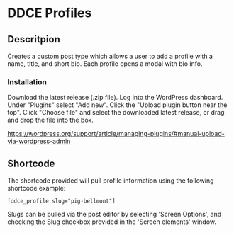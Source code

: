 # DDCE Profiles

## Descritpion

Creates a custom post type which allows a user to add a profile with a name, title, and short bio. Each profile opens a modal with bio info.

### Installation
Download the latest release (.zip file). Log into the WordPress dashboard. Under "Plugins" select "Add new". Click the "Upload plugin button near the top". Click "Choose file" and select the downloaded latest release, or drag and drop the file into the box.

<a href="https://wordpress.org/support/article/managing-plugins/#manual-upload-via-wordpress-admin" target="_blank">https://wordpress.org/support/article/managing-plugins/#manual-upload-via-wordpress-admin</a>

## Shortcode

The shortcode provided will pull profile information using the following shortcode example:

```
[ddce_profile slug="pig-bellmont"]
```

Slugs can be pulled via the post editor by selecting 'Screen Options', and checking the Slug checkbox provided in the 'Screen elements' window.
